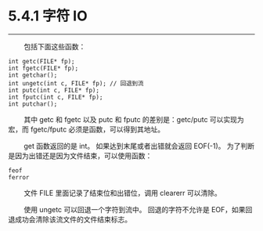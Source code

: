 # 5.4.1 字符 IO
***

&emsp;&emsp;
包括下面这些函数：

    int getc(FILE* fp);
    int fgetc(FILE* fp);
    int getchar();
    int ungetc(int c, FILE* fp); // 回退到流
    int putc(int c, FILE* fp);
    int fputc(int c, FILE* fp);
    int putchar();

&emsp;&emsp;
其中 getc 和 fgetc 以及 putc 和 fputc 的差别是：getc/putc 可以实现为宏，而 fgetc/fputc 必须是函数，可以得到其地址。

&emsp;&emsp;
get 函数返回的是 int。
如果达到末尾或者出错就会返回 EOF(-1)。
为了判断是因为出错还是因为文件结束，可以使用函数：

    feof
    ferror

&emsp;&emsp;
文件 FILE 里面记录了结束位和出错位，调用 clearerr 可以清除。

&emsp;&emsp;
使用 ungetc 可以回退一个字符到流中。
回退的字符不允许是 EOF，如果回退成功会清除该流文件的文件结束标志。